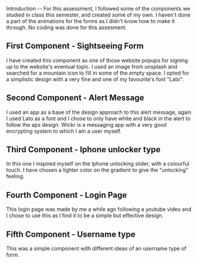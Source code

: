 <!-- ABOUT THE PROJECT -->
Introduction -- 
For this assessment, I followed some of the components we studied in class this semester, and created some of my own. I haven't done a part of the animations for the forms as I didn't know how to make it through. No coding was done for this assesment.

## First Component - Sightseeing Form
I have created this component as one of those website popups for signing up to the website's eventual topic. I used an image from unsplash and searched for a mountain icon to fill in some of the empty space. I opted for a simplistic design with a very fine and one of my favourite's font "Lato".

## Second Component - Alert Message
I used an app as a base of the design approach to this alert message, again I used Lato as a font and I chose to only have white and black in the alert to follow the aps design.
Wickr is a messaging app with a very good encrypting system to which I am a user myself.

## Third Component - Iphone unlocker type
In this one I inspired myself on the Iphone unlocking slider, with a colourful touch. I have chosen a lighter color on the gradient to give the "unlocking" feeling.

## Fourth Component - Login Page
This login page was made by me a while ago following a youtube video and I chose to use this as I find it to be a simple but effective design.

## Fifth Component - Username type
This was a simple component with different ideas of an username type of form.




